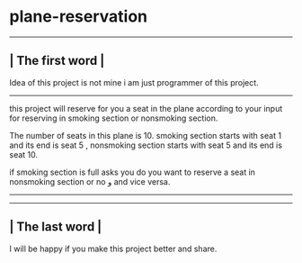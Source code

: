 # plane-reservation
------------------
| The first word |
------------------
Idea of this project is not mine i am just programmer of this project.
________________________________________________________________

this project will reserve for you a seat in the plane according to your input for reserving in smoking section or nonsmoking section.

The number of seats in this plane is 10.
smoking section starts with seat 1 and its end is seat 5 , nonsmoking section starts with seat 5 and its end is seat 10.

if smoking section is full asks you do you want to reserve a seat in nonsmoking section or no و and vice versa.

_________________________________________________________________

------------------
| The last word |
------------------

I will be happy if you make this project better and share.
